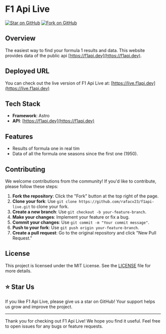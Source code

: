 # F1 Api Live

[![Star on GitHub](https://img.shields.io/github/stars/rafacv23/f1api-live?style=social)](https://github.com/rafacv23/df1api-live) [![Fork on GitHub](https://img.shields.io/github/forks/rafacv23/f1api-live?style=social)](https://github.com/rafacv23/f1api-live/fork)

## Overview

The easiest way to find your formula 1 results and data. This website provides data of the public api [https://f1api.dev](https://f1api.dev).

## Deployed URL

You can check out the live version of F1 Api Live at: [https://live.f1api.dev](https://live.f1api.dev)

## Tech Stack

- **Framework**: Astro
- **API**: [https://f1api.dev](https://f1api.dev)

## Features

- Results of formula one in real tim
- Data of all the formula one seasons since the first one (1950).

## Contributing

We welcome contributions from the community! If you'd like to contribute, please follow these steps:

1. **Fork the repository**: Click the "Fork" button at the top right of the page.
2. **Clone your fork**: Use `git clone https://github.com/rafacv23/f1api-live.git` to clone your fork.
3. **Create a new branch**: Use `git checkout -b your-feature-branch`.
4. **Make your changes**: Implement your feature or fix a bug.
5. **Commit your changes**: Use `git commit -m "Your commit message"`.
6. **Push to your fork**: Use `git push origin your-feature-branch`.
7. **Create a pull request**: Go to the original repository and click "New Pull Request."

## License

This project is licensed under the MIT License. See the [LICENSE](LICENSE) file for more details.

## ⭐️ Star Us

If you like F1 Api Live, please give us a star on GitHub! Your support helps us grow and improve the project.

---

Thank you for checking out F1 Api Live! We hope you find it useful. Feel free to open issues for any bugs or feature requests.
